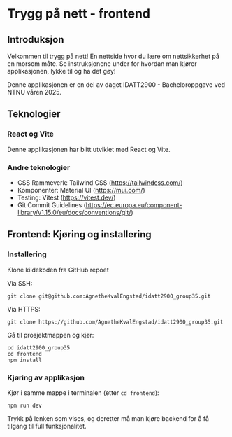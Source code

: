 # Trygg på nett - frontend

## Introduksjon
Velkommen til trygg på nett! En nettside hvor du lære om nettsikkerhet på en morsom måte. Se instruksjonene under for hvordan man kjører applikasjonen, lykke til og ha det gøy!

Denne applikasjonen er en del av daget IDATT2900 - Bacheloroppgave ved NTNU våren 2025.

## Teknologier
### React og Vite
Denne applikasjonen har blitt utviklet med React og Vite.
### Andre teknologier
- CSS Rammeverk: Tailwind CSS (https://tailwindcss.com/)
- Komponenter: Material UI (https://mui.com/)
- Testing: Vitest (https://vitest.dev/)
- Git Commit Guidelines (https://ec.europa.eu/component-library/v1.15.0/eu/docs/conventions/git/)

## Frontend: Kjøring og installering
### Installering
Klone kildekoden fra GitHub repoet

Via SSH: 
```
git clone git@github.com:AgnetheKvalEngstad/idatt2900_group35.git
```

Via HTTPS: 
```
git clone https://github.com/AgnetheKvalEngstad/idatt2900_group35.git
```

Gå til prosjektmappen og kjør:
```
cd idatt2900_group35
cd frontend
npm install
```
### Kjøring av applikasjon
Kjør i samme mappe i terminalen (etter `cd frontend`):
```
npm run dev
```
Trykk på lenken som vises, og deretter må man kjøre backend for å få tilgang til full funksjonalitet.
